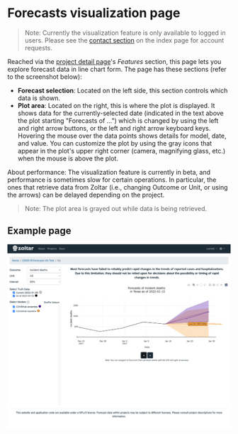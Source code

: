 # Forecasts visualization page

> Note: Currently the visualization feature is only available to logged in users. Please see the [contact section](index.md#contact) on the index page for account requests.

Reached via the [project detail page](ProjectDetailPage.md)'s _Features_ section, this page lets you explore forecast data in line chart form. The page has these sections (refer to the screenshot below):

- **Forecast selection**: Located on the left side, this section controls which data is shown.
- **Plot area**: Located on the right, this is where the plot is displayed. It shows data for the currently-selected date (indicated in the text above the plot starting "Forecasts of ...") which is changed by using the left and right arrow buttons, or the left and right arrow keyboard keys. Hovering the mouse over the data points shows details for model, date, and value. You can customize the plot by using the gray icons that appear in the plot's upper right corner (camera, magnifying glass, etc.) when the mouse is above the plot.

About performance: The visualization feature is currently in beta, and performance is sometimes slow for certain operations. In particular, the ones that retrieve data from Zoltar (i.e., changing Outcome or Unit, or using the arrows) can be delayed depending on the project. 

> Note: The plot area is grayed out while data is being retrieved.


## Example page

![Forecasts visualization page](img/forecasts-visualization-page.png "Forecasts visualization page")
